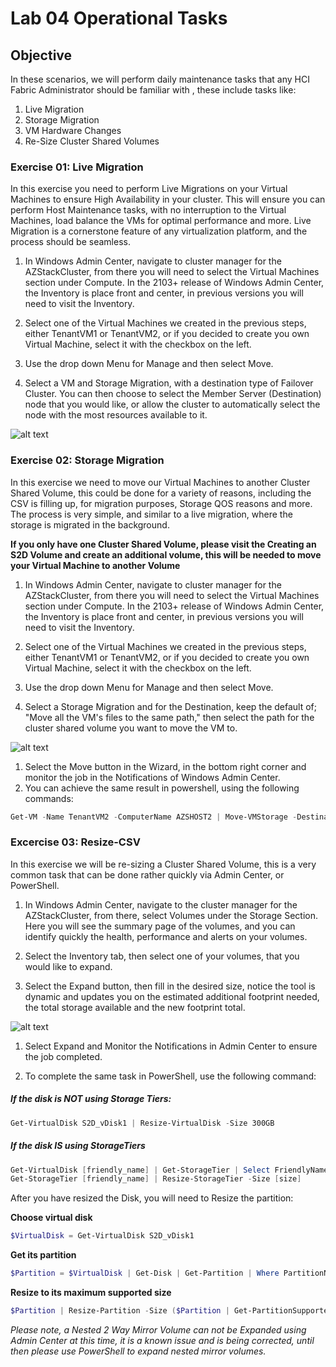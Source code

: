 # Lab 04 Operational Tasks

## Objective

In these scenarios, we will perform daily maintenance tasks that any HCI Fabric Administrator should be familiar with , these include tasks like:

1. Live Migration
2. Storage Migration
3. VM Hardware Changes
4. Re-Size Cluster Shared Volumes


### Exercise 01: Live Migration

In this exercise you need to perform Live Migrations on your Virtual Machines to ensure High Availability in your cluster. This will ensure you can perform Host Maintenance tasks, with no interruption to the Virtual Machines, load balance the VMs for optimal performance and more. Live Migration is a cornerstone feature of any virtualization platform, and the process should be seamless.

1) In Windows Admin Center, navigate to cluster manager for the AZStackCluster, from there you will need to select the Virtual Machines section under Compute. In the 2103+ release of Windows Admin Center, the Inventory is place front and center, in previous versions you will need to visit the Inventory.

2) Select one of the Virtual Machines we created in the previous steps, either TenantVM1 or TenantVM2, or if you decided to create you own Virtual Machine, select it with the checkbox on the left. 

3) Use the drop down Menu for Manage and then select Move.

4) Select a VM and Storage Migration, with a destination type of  Failover Cluster. You can then choose to select the Member Server (Destination) node that you would like, or allow the cluster to automatically select the node with the most resources available to it. 

![alt text](https://github.com/manisbindra/AzStackHCISandbox/blob/76a96f0ff3aa70c0f6ea65ff2c0826541984af68/Scenarios/Media/Screenshots/04-res/04-0101.png "Move Screen for Live Migration")

### Exercise 02: Storage Migration

In this exercise we need to move our Virtual Machines to another Cluster Shared Volume, this could be done for a variety of reasons, including the CSV is filling up, for migration purposes, Storage QOS reasons and more. The process is very simple, and similar to a live migration, where the storage is migrated in the background.

**If you only have one Cluster Shared Volume, please visit the Creating an S2D Volume and create an additional volume, this will be needed to move your Virtual Machine to another Volume**
 
1) In Windows Admin Center, navigate to cluster manager for the AZStackCluster, from there you will need to select the Virtual Machines section under Compute. In the 2103+ release of Windows Admin Center, the Inventory is place front and center, in previous versions you will need to visit the Inventory.

2) Select one of the Virtual Machines we created in the previous steps, either TenantVM1 or TenantVM2, or if you decided to create you own Virtual Machine, select it with the checkbox on the left. 

3) Use the drop down Menu for Manage and then select Move.

4) Select a Storage Migration and for the Destination, keep the default of; "Move all the VM's files to the same path," then select the path for the cluster shared volume you want to move the VM to. 

![alt text](https://github.com/manisbindra/AzStackHCISandbox/blob/76a96f0ff3aa70c0f6ea65ff2c0826541984af68/Scenarios/Media/Screenshots/04-res/04-0202.png "Move Screen for Storage Migration")

1) Select the Move button in the Wizard, in the bottom right corner and monitor the job in the Notifications of Windows Admin Center.
2) You can achieve the same result in powershell, using the following commands:

```Powershell
Get-VM -Name TenantVM2 -ComputerName AZSHOST2 | Move-VMStorage -DestinationStoragePath '\\azshost2\c$\ClusterStorage\Demo\VMs' 
```

### Excercise 03: Resize-CSV 

In this exercise we will be re-sizing a Cluster Shared Volume, this is a very common task that can be done rather quickly via Admin Center, or PowerShell. 

1) In Windows Admin Center, navigate to the cluster manager for the AZStackCluster, from there, select Volumes under the Storage Section. Here you will see the summary page of the volumes, and you can identify quickly the health, performance and alerts on your volumes. 

2) Select the Inventory tab, then select one of your volumes, that you would like to expand.

3) Select the Expand button, then fill in the desired size, notice the tool is dynamic and updates you on the estimated additional footprint needed, the total storage available and the new footprint total. 

![alt text](https://github.com/manisbindra/AzStackHCISandbox/blob/76a96f0ff3aa70c0f6ea65ff2c0826541984af68/Scenarios/Media/Screenshots/04-res/04-0303.png  "Expand Volume Screen-WAC")

1) Select Expand and Monitor the Notifications in Admin Center to ensure the job completed.
   
2) To complete the same task in PowerShell, use the following command:

##### If the disk is **NOT** using Storage Tiers:

```PowerShell
Get-VirtualDisk S2D_vDisk1 | Resize-VirtualDisk -Size 300GB
```

##### If the disk **IS** using StorageTiers

```PowerShell
Get-VirtualDisk [friendly_name] | Get-StorageTier | Select FriendlyName
Get-StorageTier [friendly_name] | Resize-StorageTier -Size [size]
```
After you have resized the Disk, you will need to Resize the partition:

**Choose virtual disk**
```Powershell
$VirtualDisk = Get-VirtualDisk S2D_vDisk1
```
**Get its partition**
```PowerShell
$Partition = $VirtualDisk | Get-Disk | Get-Partition | Where PartitionNumber -Eq 2
```

**Resize to its maximum supported size**
```PowerShell
$Partition | Resize-Partition -Size ($Partition | Get-PartitionSupportedSize).SizeMax
```

*Please note, a Nested 2 Way Mirror Volume can not be Expanded using Admin Center at this time, it is a known issue and is being corrected, until then please use PowerShell to expand nested mirror volumes.* 
